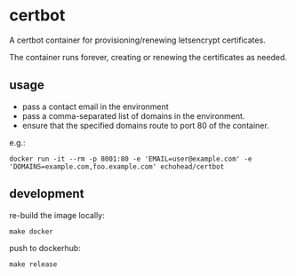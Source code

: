# certbot

A certbot container for provisioning/renewing letsencrypt certificates.

The container runs forever, creating or renewing the certificates as needed.

## usage

- pass a contact email in the environment
- pass a comma-separated list of domains in the environment.
- ensure that the specified domains route to port 80 of the container.

e.g.:
```
docker run -it --rm -p 8001:80 -e 'EMAIL=user@example.com' -e 'DOMAINS=example.com,foo.example.com' echohead/certbot
```

## development

re-build the image locally:

```
make docker
```

push to dockerhub:

```
make release
```

